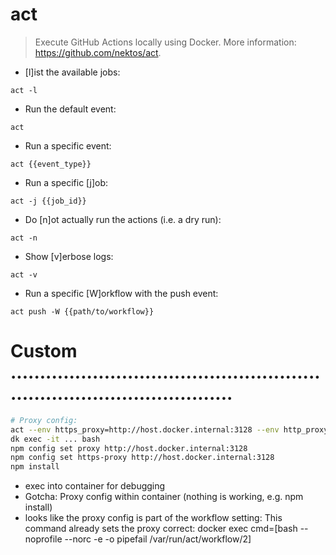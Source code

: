 # act

> Execute GitHub Actions locally using Docker.
> More information: <https://github.com/nektos/act>.

- [l]ist the available jobs:

`act -l`

- Run the default event:

`act`

- Run a specific event:

`act {{event_type}}`

- Run a specific [j]ob:

`act -j {{job_id}}`

- Do [n]ot actually run the actions (i.e. a dry run):

`act -n`

- Show [v]erbose logs:

`act -v`

- Run a specific [W]orkflow with the push event:

`act push -W {{path/to/workflow}}`


# Custom ...........................................................................................
```bash
# Proxy config:
act --env https_proxy=http://host.docker.internal:3128 --env http_proxy=http://host.docker.internal:3128 --container-architecture linux/amd64
dk exec -it ... bash
npm config set proxy http://host.docker.internal:3128
npm config set https-proxy http://host.docker.internal:3128
npm install
```
- exec into container for debugging
- Gotcha: Proxy config within container (nothing is working, e.g. npm install)
- looks like the proxy config is part of the workflow setting:
  This command already sets the proxy correct:
  docker exec cmd=[bash --noprofile --norc -e -o pipefail /var/run/act/workflow/2]
